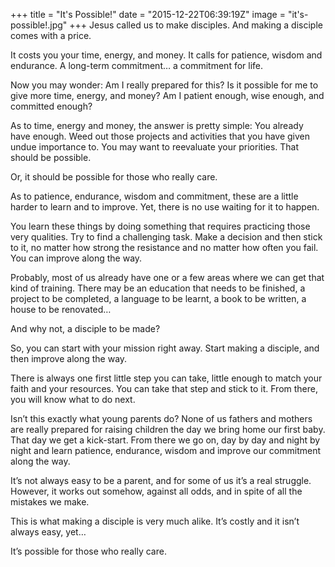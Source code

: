 +++
title = "It's Possible!"
date = "2015-12-22T06:39:19Z"
image = "it's-possible!.jpg"
+++
Jesus called us to make disciples. And making a disciple comes with a price.

It costs you your time, energy, and money. It calls for patience, wisdom and endurance. A long-term commitment… a commitment for life.

Now you may wonder: Am I really prepared for this? Is it possible for me to give more time, energy, and money? Am I patient enough, wise enough, and committed enough?

As to time, energy and money, the answer is pretty simple: You already have enough. Weed out those projects and activities that you have given undue importance to. You may want to reevaluate your priorities. That should be possible.

Or, it should be possible for those who really care.

As to patience, endurance, wisdom and commitment, these are a little harder to learn and to improve. Yet, there is no use waiting for it to happen.

You learn these things by doing something that requires practicing those very qualities. Try to find a challenging task. Make a decision and then stick to it, no matter how strong the resistance and no matter how often you fail. You can improve along the way.

Probably, most of us already have one or a few areas where we can get that kind of training. There may be an education that needs to be finished, a project to be completed, a language to be learnt, a book to be written, a house to be renovated…

And why not, a disciple to be made?

So, you can start with your mission right away. Start making a disciple, and then improve along the way.

There is always one first little step you can take, little enough to match your faith and your resources. You can take that step and stick to it. From there, you will know what to do next.

Isn’t this exactly what young parents do? None of us fathers and mothers are really prepared for raising children the day we bring home our first baby. That day we get a kick-start. From there we go on, day by day and night by night and learn patience, endurance, wisdom and improve our commitment along the way.


It’s not always easy to be a parent, and for some of us it’s a real struggle. However, it works out somehow, against all odds, and in spite of all the mistakes we make.

This is what making a disciple is very much alike. It’s costly and it isn’t always easy, yet…

It’s possible for those who really care.
